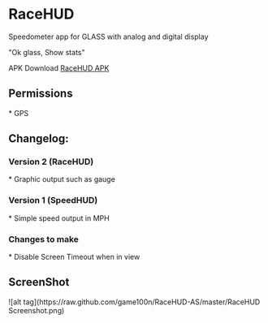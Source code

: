 <h1>RaceHUD</h1>
Speedometer app for GLASS with analog and digital display

"Ok glass, Show stats"

APK Download [RaceHUD APK](https://github.com/game100n/RaceHUD-AS/blob/master/RaceHUD/RaceHUD.apk?raw=true)
 
<h2>Permissions</h2>
* GPS

<h2>Changelog:</h2>

<h3>Version 2 (RaceHUD)</h3>
* Graphic output such as gauge

<h3>Version 1 (SpeedHUD)</h3>
* Simple speed output in MPH

<h3>Changes to make</h3>
* Disable Screen Timeout when in view

<h2>ScreenShot</h2>
![alt tag](https://raw.github.com/game100n/RaceHUD-AS/master/RaceHUD Screenshot.png)
